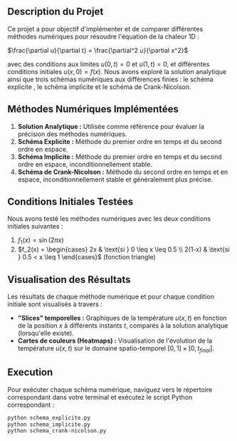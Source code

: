 ## Description du Projet

Ce projet a pour objectif d'implémenter et de comparer différentes méthodes numériques pour résoudre l'équation de la chaleur 1D :

$\frac{\partial u}{\partial t} = \frac{\partial^2 u}{\partial x^2}$

avec des conditions aux limites $u(0, t) = 0$ et $u(1, t) = 0$, et différentes conditions initiales $u(x, 0) = f(x)$. Nous avons exploré la solution analytique ainsi que trois schémas numériques aux différences finies : le schéma explicite , le schéma implicite  et le schéma de Crank-Nicolson.

## Méthodes Numériques Implémentées

1.  **Solution Analytique :** Utilisée comme référence pour évaluer la précision des méthodes numériques.
2.  **Schéma Explicite  :** Méthode du premier ordre en temps et du second ordre en espace.
3.  **Schéma Implicite  :** Méthode du premier ordre en temps et du second ordre en espace, inconditionnellement stable.
4.  **Schéma de Crank-Nicolson :** Méthode du second ordre en temps et en espace, inconditionnellement stable et généralement plus précise.

## Conditions Initiales Testées

Nous avons testé les méthodes numériques avec les deux conditions initiales suivantes :

1.  $f_1(x) = \sin(2\pi x)$
2.  $f_2(x) = \begin{cases}
  2x & \text{si } 0 \leq x \leq 0.5 \\
  2(1-x) & \text{si } 0.5 < x \leq 1
\end{cases}$ (fonction triangle)

## Visualisation des Résultats

Les résultats de chaque méthode numérique et pour chaque condition initiale sont visualisés à travers :

* **"Slices" temporelles :** Graphiques de la température $u(x, t)$ en fonction de la position $x$ à différents instants $t$, comparés à la solution analytique (lorsqu'elle existe).
* **Cartes de couleurs (Heatmaps) :** Visualisation de l'évolution de la température $u(x, t)$ sur le domaine spatio-temporel $[0, 1] \times [0, t_{final}]$.

## Execution
Pour exécuter chaque schéma numérique, naviguez vers le répertoire correspondant dans votre terminal et exécutez le script Python correspondant :
```bash
python schema_explicite.py
python schema_implicite.py
python schema_crank-nicolson.py